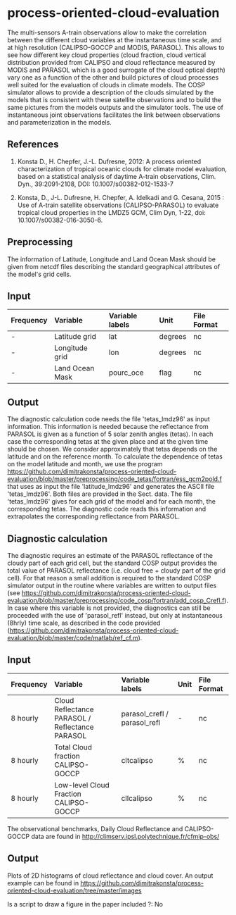 # process-oriented-cloud-evaluation
The multi-sensors A-train observations allow to make the correlation between the different cloud variables at the instantaneous time scale, and at high resolution (CALIPSO-GOCCP and MODIS, PARASOL). This allows to see how different key cloud properties (cloud fraction, cloud vertical distribution provided from CALIPSO and cloud reflectance measured by MODIS and PARASOL which is a good surrogate of the cloud optical depth) vary one as a function of the other and build pictures of cloud processes well suited for the evaluation of clouds in climate models. The COSP simulator allows to provide a description of the clouds simulated by the models that is consistent with these satellite observations and to build the same pictures from the models outputs and the simulator tools. The use of instantaneous joint observations facilitates the link between observations and parameterization in the models.


References
----------
1) Konsta D., H. Chepfer, J.-L. Dufresne, 2012: A process oriented characterization of tropical oceanic clouds for climate model evaluation, based on a statistical analysis of daytime A-train observations, Clim. Dyn., 39:2091-2108, DOI: 10.1007/s00382-012-1533-7

2) Konsta, D., J-L. Dufresne, H. Chepfer, A. Idelkadi and G. Cesana, 2015 : Use of A-train satellite observations (CALIPSO-PARASOL) to evaluate tropical cloud properties in the LMDZ5 GCM, Clim Dyn, 1-22, doi: 10.1007/s00382-016-3050-6. 


Preprocessing 
----------

The information of Latitude, Longitude and Land Ocean Mask should be given from netcdf files describing the standard geographical attributes of the model's grid cells.

Input
---------
| Frequency | Variable | Variable labels | Unit | File Format |
|:----------|:-----------------------------|:-------------|:------|:------------|
| - | Latitude grid | lat    |  degrees  | nc
| - | Longitude grid | lon    |  degrees  | nc
| - | Land Ocean Mask | pourc_oce   |  flag  | nc




Output
--------
The diagnostic calculation code needs the file 'tetas_lmdz96' as input information. This information is needed because the reflectance from PARASOL is given as a function of 5 solar zenith angles (tetas). In each case the corresponding tetas at the given place and at the given time should be chosen. We consider approximately that tetas depends on the latitude and on the reference month. To calculate the dependence of tetas on the model latitude and month, we use the program https://github.com/dimitrakonsta/process-oriented-cloud-evaluation/blob/master/preprocessing/code_tetas/fortran/ess_gcm2pold.f that uses as input the file 'latitude_lmdz96' and generates the ASCII file 'tetas_lmdz96'. Both files are provided in the Sect. data. The file 'tetas_lmdz96' gives for each grid of the model and for each month, the corresponding tetas. The diagnostic code reads this information and extrapolates the corresponding reflectance from PARASOL.


Diagnostic calculation
-----------------------

The diagnostic requires an estimate of the PARASOL reflectance of the cloudy part of each grid cell, but the standard COSP output provides the total value of PARASOL reflectance (i.e. cloud free + cloudy part of the grid cell). For that reason a small addition is required to the standard COSP simulator output in the routine where variables are written to output files (see https://github.com/dimitrakonsta/process-oriented-cloud-evaluation/blob/master/preprocessing/code_cosp/fortran/add_cosp_Crefl.f). 
In case where this variable is not provided, the diagnostics can still be proceeded with the use of 'parasol_refl' instead, but only at instantaneous (8hrly) time scale, as described in the code provided (https://github.com/dimitrakonsta/process-oriented-cloud-evaluation/blob/master/code/matlab/ref_cf.m).


Input
----------

| Frequency | Variable | Variable labels | Unit | File Format |
|:----------|:-----------------------------|:-------------|:------|:------------|
| 8 hourly | Cloud Reflectance PARASOL / Reflectance PARASOL | parasol_crefl / parasol_refl   | -  | nc
| 8 hourly | Total Cloud fraction CALIPSO-GOCCP | cltcalipso     |  %    | nc
| 8 hourly | Low-level Cloud Fraction CALIPSO-GOCCP  | cllcalipso     |  %   | nc


The observational benchmarks, Daily Cloud Reflectance and CALIPSO-GOCCP data are found in http://climserv.ipsl.polytechnique.fr/cfmip-obs/

Output
----------
Plots of 2D histograms of cloud reflectance and cloud cover. An output example can be found in https://github.com/dimitrakonsta/process-oriented-cloud-evaluation/tree/master/images

Is a script to draw a figure in the paper included ?: No







